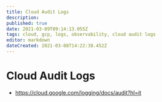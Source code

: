 ```yaml
---
title: Cloud Audit Logs
description: 
published: true
date: 2021-03-09T09:14:13.055Z
tags: cloud, gcp, logs, observability, cloud audit logs
editor: markdown
dateCreated: 2021-03-08T14:22:38.452Z
---
```


# Cloud Audit Logs
- https://cloud.google.com/logging/docs/audit?hl=it